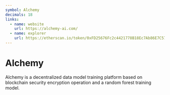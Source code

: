 ```yaml
---
symbol: Alchemy
decimals: 18
links:
  - name: website
    url: https://alchemy-ai.com/
  - name: explorer
    url: https://etherscan.io/token/0xFD25676Fc2c4421778B18Ec7Ab86E7C5701DF187
---
```


# Alchemy

Alchemy is a decentralized data model training platform based on blockchain security encryption operation and a random forest training model.
